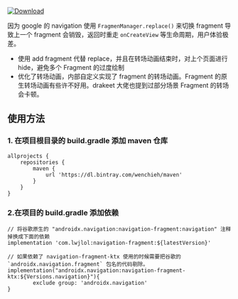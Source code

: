 
[ ![Download](https://api.bintray.com/packages/wenchieh/maven/navigation/images/download.svg?version=2.3.2) ](https://bintray.com/wenchieh/maven/navigation/2.3.2/link)


因为 google 的 navigation 使用 `FragmenManager.replace()` 来切换 fragment 导致上一个 fragment 会销毁，返回时重走 `onCreateView` 等生命周期，用户体验极差。

* 使用 add fragment 代替 replace，并且在转场动画结束时，对上个页面进行 hide，避免多个 Fragment 的过度绘制
* 优化了转场动画，内部自定义实现了 fragment 的转场动画。Fragment 的原生转场动画有些许不好用。drakeet 大佬也提到过部分场景 Fragment 的转场会卡顿。

## 使用方法

### 1. 在项目根目录的 build.gradle 添加 maven 仓库
```
allprojects {
    repositories {
        maven {
            url 'https://dl.bintray.com/wenchieh/maven'
        }
    }
}
```

### 2.在项目的 build.gradle 添加依赖
```
// 将谷歌原生的 "androidx.navigation:navigation-fragment:navigation" 注释掉换成下面的依赖
implementation 'com.lwjlol:navigation-fragment:${latestVersion}'

// 如果依赖了 navigation-fragment-ktx 使用的时候需要把谷歌的 `androidx.navigation.fragment` 包名的代码剔除。
implementation("androidx.navigation:navigation-fragment-ktx:${Versions.navigation}"){
        exclude group: 'androidx.navigation'
}
```

